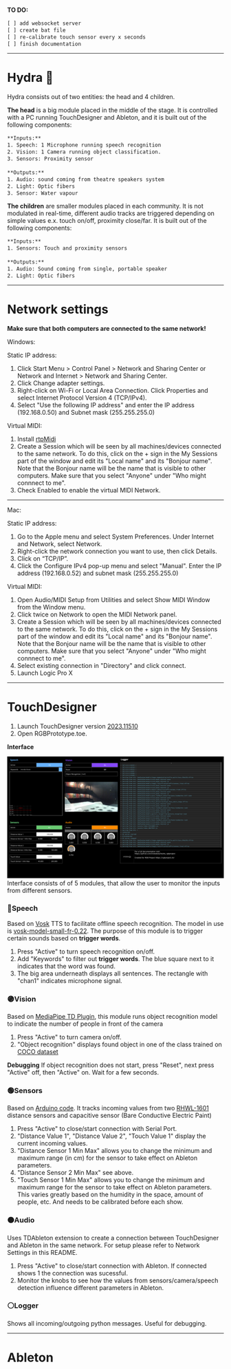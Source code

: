 **TO DO:** 

    [ ] add websocket server
    [ ] create bat file
    [ ] re-calibrate touch sensor every x seconds
    [ ] finish documentation

---------

# Hydra 🐙

Hydra consists out of two entities: the head and 4 children. 

**The head** is a big module placed in the middle of the stage. It is controlled with a PC running TouchDesigner and Ableton, and it is built out of the following components:

    **Inputs:**
    1. Speech: 1 Microphone running speech recognition
    2. Vision: 1 Camera running object classification. 
    3. Sensors: Proximity sensor

    **Outputs:**
    1. Audio: sound coming from theatre speakers system
    2. Light: Optic fibers
    3. Sensor: Water vapour 

**The children** are smaller modules placed in each community. It is not modulated in real-time, different audio tracks are triggered depending on simple values e.x. touch on/off, proximity close/far. It is built out of the following components:

    **Inputs:**
    1. Sensors: Touch and proximity sensors

    **Outputs:**
    1. Audio: Sound coming from single, portable speaker
    2. Light: Optic fibers
   
---------


# Network settings

**Make sure that both computers are connected to the same network!**

Windows:

Static IP address:

1. Click Start Menu > Control Panel > Network and Sharing Center or Network and Internet > Network and Sharing Center.
2. Click Change adapter settings.
3. Right-click on Wi-Fi or Local Area Connection. Click Properties and select Internet Protocol Version 4 (TCP/IPv4).
4. Select "Use the following IP address" and enter the IP address (192.168.0.50) and Subnet mask (255.255.255.0)

Virtual MIDI:

1. Install [rtpMidi](https://www.tobias-erichsen.de/software/rtpmidi.html)
2. Create a Session which will be seen by all machines/devices connected to the same network. To do this, click on the + sign in the My Sessions part of the window and edit its "Local name" and its "Bonjour name". Note that the Bonjour name will be the name that is visible to other computers. Make sure that you select "Anyone" under "Who might connnect to me".
3. Check Enabled to enable the virtual MIDI Network.

---

Mac:

Static IP address:

1. Go to the Apple menu and select System Preferences. Under Internet and Network, select Network.
2. Right-click the network connection you want to use, then click Details.
3. Click on “TCP/IP”.
4. Click the Configure IPv4 pop-up menu and select "Manual". Enter the IP address (192.168.0.52) and subnet mask (255.255.255.0)

Virtual MIDI:

1. Open Audio/MIDI Setup from Utilities and select Show MIDI Window from the Window menu.
2. Click twice on Network to open the MIDI Network panel.
3. Create a Session which will be seen by all machines/devices connected to the same network. To do this, click on the + sign in the My Sessions part of the window and edit its "Local name" and its "Bonjour name". Note that the Bonjour name will be the name that is visible to other computers. Make sure that you select "Anyone" under "Who might connnect to me".
4. Select existing connection in "Directory" and click connect.
5. Launch Logic Pro X

---------

# TouchDesigner

1. Launch TouchDesigner version [2023.11510](https://derivative.ca/download/archive) 
2. Open RGBPrototype.toe.

**Interface**

![UI](/ui.png)
Interface consists of of 5 modules, that allow the user to monitor the inputs from different sensors.

### 🔵Speech

Based on [Vosk](https://alphacephei.com/vosk/) TTS to facilitate offline speech recognition. The model in use is [vosk-model-small-fr-0.22](https://alphacephei.com/vosk/models). The purpose of this module is to trigger certain sounds based on **trigger words**.
1. Press "Active" to turn speech recognition on/off.
2. Add "Keywords" to filter out **trigger words**. The blue square next to it indicates that the word was found.
3. The big area underneath displays all sentences. The rectangle with "chan1" indicates microphone signal.
   

### 🟣Vision

Based on [MediaPipe TD Plugin](https://github.com/torinmb/mediapipe-touchdesigner), this module runs object recognition model to indicate the number of people in front of the camera
1. Press "Active" to turn camera on/off. 
2. "Object recognition" displays found object in one of the class trained on [COCO dataset](https://storage.googleapis.com/mediapipe-tasks/object_detector/labelmap.txt)
   
**Debugging** If object recognition does not start, press "Reset", next press "Active" off, then "Active" on. Wait for a few seconds.   


### 🟢Sensors

Based on [Arduino code](/arduino/distanceSensors/distanceSensors.ino). It tracks incoming values from two [RHWL-1601](https://www.adafruit.com/product/4007) distance sensors and capacitive sensor (Bare Conductive Electric Paint)
1. Press "Active" to close/start connection with Serial Port. 
2. "Distance Value 1", "Distance Value 2", "Touch Value 1" display the current incoming values.
3. "Distance Sensor 1 Min Max" allows you to change the minimum and maximum range (in cm) for the sensor to take effect on Ableton parameters. 
4. "Distance Sensor 2 Min Max" see above.
5. "Touch Sensor 1 Min Max" allows you to change the minimum and maximum range for the sensor to take effect on Ableton parameters. This varies greatly based on the humidity in the space, amount of people, etc. And needs to be calibrated before each show.


### 🟠Audio

Uses TDAbleton extension to create a connection between TouchDesigner and Ableton in the same network. For setup please refer to Network Settings in this README.
1. Press "Active" to close/start connection with Ableton. If connected shows 1 the connection was sucessful.
2. Monitor the knobs to see how the values from sensors/camera/speech detection influence different parameters in Ableton.

### ⚪Logger

Shows all incoming/outgoing python messages. Useful for debugging.

---------

# Ableton